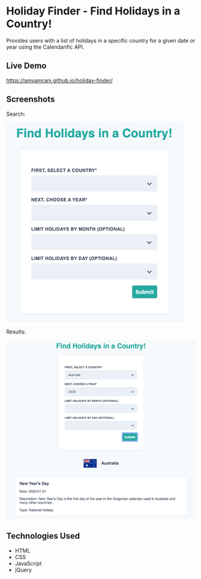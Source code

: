 # Holiday Finder - Find Holidays in a Country!

Provides users with a list of holidays in a specific country for a given date or year using the Calendarific API.

## Live Demo
https://amyamrani.github.io/holiday-finder/

## Screenshots

Search:

![search](screenshots/search.png)

Results:

![results](screenshots/results.png)

## Technologies Used
- HTML
- CSS
- JavaScript
- jQuery
